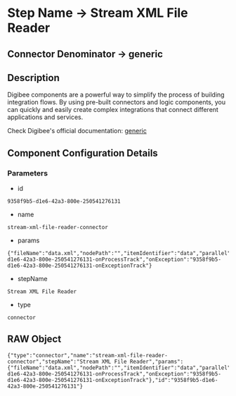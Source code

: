 # Step Name -> Stream XML File Reader
## Connector Denominator -> generic

## Description

Digibee components are a powerful way to simplify the process of building integration flows. By using pre-built connectors and logic components, you can quickly and easily create complex integrations that connect different applications and services.

Check Digibee's official documentation: [generic](https://docs.digibee.com/documentation "Digibee documentation")

## Component Configuration Details
### Parameters

* id
```
9358f9b5-d1e6-42a3-800e-250541276131
```

* name
```
stream-xml-file-reader-connector
```

* params
```
{"fileName":"data.xml","nodePath":"","itemIdentifier":"data","parallel":false,"failOnError":false,"onProcess":"9358f9b5-d1e6-42a3-800e-250541276131-onProcessTrack","onException":"9358f9b5-d1e6-42a3-800e-250541276131-onExceptionTrack"}
```

* stepName
```
Stream XML File Reader
```

* type
```
connector
```


## RAW Object

```
{"type":"connector","name":"stream-xml-file-reader-connector","stepName":"Stream XML File Reader","params":{"fileName":"data.xml","nodePath":"","itemIdentifier":"data","parallel":false,"failOnError":false,"onProcess":"9358f9b5-d1e6-42a3-800e-250541276131-onProcessTrack","onException":"9358f9b5-d1e6-42a3-800e-250541276131-onExceptionTrack"},"id":"9358f9b5-d1e6-42a3-800e-250541276131"}
```